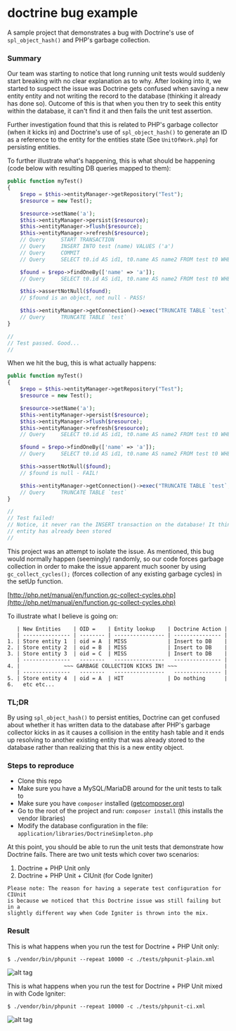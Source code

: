 # doctrine bug example

A sample project that demonstrates a bug with Doctrine's use of ```spl_object_hash()``` and PHP's garbage collection.

### Summary

Our team was starting to notice that long running unit tests would suddenly start breaking with no clear explanation as to why. After looking into it, we started to suspect the issue was Doctrine gets confused when saving a new entity entity and not writing the record to the database (thinking it already has done so). Outcome of this is that when you then try to seek this entity within the database, it can't find it and then fails the unit test assertion.

Further investigation found that this is related to PHP's garbage collector (when it kicks in) and Doctrine's use of ```spl_object_hash()``` to generate an ID as a reference to the entity for the entities state (See ```UnitOfWork.php```) for persisting entities.

To further illustrate what's happening, this is what should be happening (code below with resulting DB queries mapped to them):

```php
public function myTest()
{
	$repo = $this->entityManager->getRepository("Test");
	$resource = new Test();

	$resource->setName('a');
	$this->entityManager->persist($resource);
	$this->entityManager->flush($resource);
	$this->entityManager->refresh($resource);
	// Query     START TRANSACTION
	// Query     INSERT INTO test (name) VALUES ('a')
	// Query     COMMIT
	// Query     SELECT t0.id AS id1, t0.name AS name2 FROM test t0 WHERE t0.id = 1

	$found = $repo->findOneBy(['name' => 'a']);
	// Query     SELECT t0.id AS id1, t0.name AS name2 FROM test t0 WHERE t0.name = 'a' LIMIT 1

	$this->assertNotNull($found);
	// $found is an object, not null - PASS!

	$this->entityManager->getConnection()->exec("TRUNCATE TABLE `test`;");
	// Query     TRUNCATE TABLE `test`
}

//
// Test passed. Good...
//
```

When we hit the bug, this is what actually happens:

```php
public function myTest()
{
	$repo = $this->entityManager->getRepository("Test");
	$resource = new Test();

	$resource->setName('a');
	$this->entityManager->persist($resource);
	$this->entityManager->flush($resource);
	$this->entityManager->refresh($resource);
	// Query     SELECT t0.id AS id1, t0.name AS name2 FROM test t0 WHERE t0.id = 1

	$found = $repo->findOneBy(['name' => 'a']);
	// Query     SELECT t0.id AS id1, t0.name AS name2 FROM test t0 WHERE t0.name = 'a' LIMIT 1

	$this->assertNotNull($found);
	// $found is null - FAIL!

	$this->entityManager->getConnection()->exec("TRUNCATE TABLE `test`;");
	// Query     TRUNCATE TABLE `test`
}

//
// Test failed!
// Notice, it never ran the INSERT transaction on the database! It think's this
// entity has already been stored
//
```

This project was an attempt to isolate the issue. As mentioned, this bug would normally happen (seemingly) randomly, so our code forces garbage collection in order to make the issue apparent much sooner by using ```gc_collect_cycles();``` (forces collection of any existing garbage cycles) in the setUp function.

[http://php.net/manual/en/function.gc-collect-cycles.php](http://php.net/manual/en/function.gc-collect-cycles.php)

To illustrate what I believe is going on:

```
   | New Entities    | OID =    | Entity lookup    | Doctrine Action |
   | --------------- | -------- | ---------------- | --------------- |
1. | Store entity 1  | oid = A  | MISS             | Insert to DB    |
2. | Store entity 2  | oid = B  | MISS             | Insert to DB    |
3. | Store entity 3  | oid = C  | MISS             | Insert to DB    |
   | ---------------   --------   ----------------   --------------- |
4. |              ~~~ GARBAGE COLLECTION KICKS IN! ~~~               |
   | ---------------   --------   ----------------   --------------- |
5. | Store entity 4  | oid = A  | HIT              | Do nothing      |
6.   etc etc...

```


### TL;DR

By using ```spl_object_hash()``` to persist entities, Doctrine can get confused about whether it has written data to the database after PHP's garbage collector kicks in as it causes a collision in the entity hash table and it ends up resolving to another existing entity that was already stored to the database rather than realizing that this is a new entity object.

### Steps to reproduce

* Clone this repo
* Make sure you have a MySQL/MariaDB around for the unit tests to talk to
* Make sure you have ```composer``` installed ([getcomposer.org](http://getcomposer.org))
* Go to the root of the project and run: ```composer install``` (this installs the vendor libraries)
* Modify the database configuration in the file: ```application/libraries/DoctrineSimpleton.php```

At this point, you should be able to run the unit tests that demonstrate how Doctrine fails. There are two unit tests which cover two scenarios:

1. Doctrine + PHP Unit only
2. Doctrine + PHP Unit + CIUnit (for Code Igniter)

````
Please note: The reason for having a seperate test configuration for CIUnit
is because we noticed that this Doctrine issue was still failing but in a
slightly different way when Code Igniter is thrown into the mix.
````

### Result

This is what happens when you run the test for Doctrine + PHP Unit only:

```$ ./vendor/bin/phpunit --repeat 10000 -c ./tests/phpunit-plain.xml```

![alt tag](http://i.imgur.com/JS7lQfC.gif)

This is what happens when you run the test for Doctrine + PHP Unit mixed in with Code Igniter:

```$ ./vendor/bin/phpunit --repeat 10000 -c ./tests/phpunit-ci.xml```

![alt tag](http://i.imgur.com/BDp2fjC.gif)
